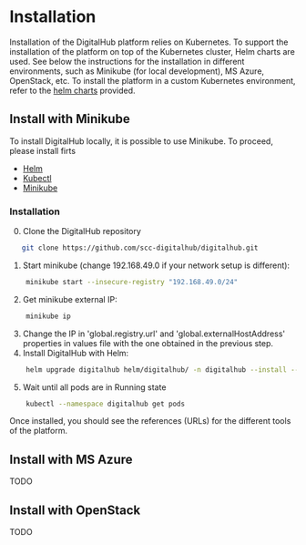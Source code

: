 # Installation

Installation of the DigitalHub platform relies on Kubernetes. To support the installation of the platform
on top of the Kubernetes cluster, Helm charts are used. See below the instructions for the installation
in different environments, such as Minikube (for local development), MS Azure, OpenStack, etc. To install
the platform in a custom Kubernetes environment, refer to the [helm charts](https://github.com/scc-digitalhub/digitalhub/tree/main/helm/digitalhub) provided.

## Install with Minikube
To install DigitalHub locally, it is possible to use Minikube. To proceed, please install firts

- [Helm](https://helm.sh/docs/intro/install/)
- [Kubectl](https://kubernetes.io/docs/tasks/tools/)
- [Minikube](https://minikube.sigs.k8s.io/docs/)

### Installation

0. Clone the DigitalHub repository
```sh
   git clone https://github.com/scc-digitalhub/digitalhub.git
```

1. Start minikube (change 192.168.49.0 if your network setup is different):
```sh
    minikube start --insecure-registry "192.168.49.0/24"
```
2. Get minikube external IP:
```sh
    minikube ip
```
3. Change the IP in  'global.registry.url' and 'global.externalHostAddress' properties in values file with the one obtained in the previous step.
4. Install DigitalHub with Helm:
```sh
    helm upgrade digitalhub helm/digitalhub/ -n digitalhub --install --create-namespace --timeout 15m0s
```
5. Wait until all pods are in Running state
```sh
    kubectl --namespace digitalhub get pods
```

Once installed, you should see the references (URLs) for the different tools of the platform.

## Install with MS Azure
TODO

## Install with OpenStack
TODO